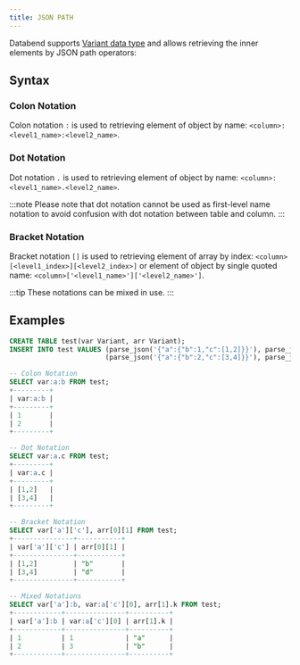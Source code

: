 ```yaml
---
title: JSON PATH
---
```


Databend supports [Variant data type](../../13-sql-reference/10-data-types/42-data-type-variant.md) and allows retrieving the inner elements by JSON path operators:

## Syntax

### Colon Notation

Colon notation `:` is used to retrieving element of object by name: `<column>:<level1_name>:<level2_name>`.

### Dot Notation

Dot notation `.` is used to retrieving element of object by name: `<column>:<level1_name>.<level2_name>`.

:::note
Please note that dot notation cannot be used as first-level name notation to avoid confusion with dot notation between table and column.
:::

### Bracket Notation

Bracket notation `[]` is used to retrieving element of array by index: `<column>[<level1_index>][<level2_index>]` or element of object by single quoted name: `<column>['<level1_name>']['<level2_name>']`.

:::tip
These notations can be mixed in use.
:::

## Examples

```sql
CREATE TABLE test(var Variant, arr Variant);
INSERT INTO test VALUES (parse_json('{"a":{"b":1,"c":[1,2]}}'), parse_json('[["a","b"],{"k":"a"}]')),
                        (parse_json('{"a":{"b":2,"c":[3,4]}}'), parse_json('[["c","d"],{"k":"b"}]'));

-- Colon Notation
SELECT var:a:b FROM test;
+---------+
| var:a:b |
+---------+
| 1       |
| 2       |
+---------+

-- Dot Notation
SELECT var:a.c FROM test;
+---------+
| var:a.c |
+---------+
| [1,2]   |
| [3,4]   |
+---------+

-- Bracket Notation
SELECT var['a']['c'], arr[0][1] FROM test;
+---------------+-----------+
| var['a']['c'] | arr[0][1] |
+---------------+-----------+
| [1,2]         | "b"       |
| [3,4]         | "d"       |
+---------------+-----------+

-- Mixed Notations
SELECT var['a']:b, var:a['c'][0], arr[1].k FROM test;
+------------+---------------+----------+
| var['a']:b | var:a['c'][0] | arr[1].k |
+------------+---------------+----------+
| 1          | 1             | "a"      |
| 2          | 3             | "b"      |
+------------+---------------+----------+
```
